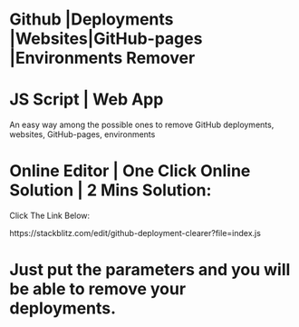 # Github |Deployments |Websites|GitHub-pages |Environments Remover
# JS Script | Web App
An easy way among the possible ones to remove GitHub deployments, websites, GitHub-pages, environments
# Online Editor | One Click Online Solution | 2 Mins Solution:
<p>Click The Link Below:</p>
https://stackblitz.com/edit/github-deployment-clearer?file=index.js

# Just put the parameters and you will be able to remove your deployments.


